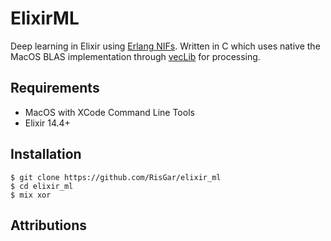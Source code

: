 # ElixirML

Deep learning in Elixir using [Erlang NIFs](https://www.erlang.org/doc/tutorial/nif.html).
Written in C which uses native the MacOS BLAS implementation through [vecLib](https://developer.apple.com/documentation/accelerate/veclib) for processing.

## Requirements

- MacOS with XCode Command Line Tools
- Elixir 14.4+

## Installation

```console
$ git clone https://github.com/RisGar/elixir_ml
$ cd elixir_ml
$ mix xor
```

## Attributions
